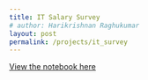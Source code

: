 ```yaml
---
title: IT Salary Survey
# author: Harikrishnan Raghukumar
layout: post
permalink: /projects/it_survey
---
```



<a href="{{ site.url }}{{ site.baseurl }}/projects/it_survey_notebook"> View the notebook here </a>